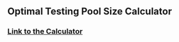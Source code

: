 ## Optimal Testing Pool Size Calculator

### [Link to the Calculator](https://riteshsingh.github.io/poolsize/)
